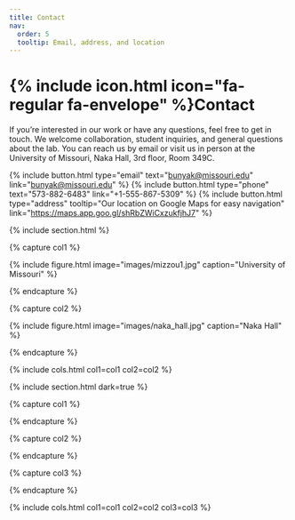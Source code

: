 ```yaml
---
title: Contact
nav:
  order: 5
  tooltip: Email, address, and location
---
```


# {% include icon.html icon="fa-regular fa-envelope" %}Contact

If you’re interested in our work or have any questions, feel free to get in touch.
We welcome collaboration, student inquiries, and general questions about the lab.
You can reach us by email or visit us in person at the University of Missouri, Naka Hall, 3rd floor, Room 349C.

{%
  include button.html
  type="email"
  text="bunyak@missouri.edu"
  link="bunyak@missouri.edu"
%}
{%
  include button.html
  type="phone"
  text="573-882-6483"
  link="+1-555-867-5309"
%}
{%
  include button.html
  type="address"
  tooltip="Our location on Google Maps for easy navigation"
  link="https://maps.app.goo.gl/shRbZWiCxzukfjhJ7"
%}

{% include section.html %}

{% capture col1 %}

{%
  include figure.html
  image="images/mizzou1.jpg"
  caption="University of Missouri"
%}

{% endcapture %}

{% capture col2 %}

{%
  include figure.html
  image="images/naka_hall.jpg"
  caption="Naka Hall"
%}

{% endcapture %}

{% include cols.html col1=col1 col2=col2 %}

{% include section.html dark=true %}

{% capture col1 %}
<!-- Lorem ipsum dolor sit amet  
consectetur adipiscing elit  
sed do eiusmod tempor -->
{% endcapture %}

{% capture col2 %}
<!-- Lorem ipsum dolor sit amet  
consectetur adipiscing elit  
sed do eiusmod tempor -->
{% endcapture %}

{% capture col3 %}
<!-- Lorem ipsum dolor sit amet  
consectetur adipiscing elit  
sed do eiusmod tempor -->
{% endcapture %}

{% include cols.html col1=col1 col2=col2 col3=col3 %}
